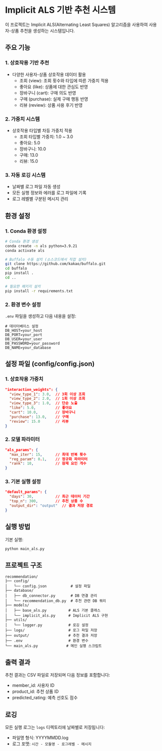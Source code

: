 # Implicit ALS 기반 추천 시스템

이 프로젝트는 Implicit ALS(Alternating Least Squares) 알고리즘을 사용하여 사용자-상품 추천을 생성하는 시스템입니다.

## 주요 기능

### 1. 상호작용 기반 추천

- 다양한 사용자-상품 상호작용 데이터 활용
  - 조회 (view): 조회 횟수와 타입에 따른 가중치 적용
  - 좋아요 (like): 상품에 대한 관심도 반영
  - 장바구니 (cart): 구매 의도 반영
  - 구매 (purchase): 실제 구매 행동 반영
  - 리뷰 (review): 상품 사용 후기 반영

### 2. 가중치 시스템

- 상호작용 타입별 차등 가중치 적용
  - 조회 타입별 가중치: 1.0 ~ 3.0
  - 좋아요: 5.0
  - 장바구니: 10.0
  - 구매: 13.0
  - 리뷰: 15.0

### 3. 자동 로깅 시스템

- 날짜별 로그 파일 자동 생성
- 모든 실행 정보와 에러를 로그 파일에 기록
- 로그 레벨별 구분된 메시지 관리

## 환경 설정

### 1. Conda 환경 설정

```bash
# Conda 환경 생성
conda create -n als python=3.9.21
conda activate als

# Buffalo 수동 설치 (소스코드에서 직접 설치)
git clone https://github.com/kakao/buffalo.git
cd buffalo
pip install .
cd ..

# 필요한 패키지 설치
pip install -r requirements.txt
```

### 2. 환경 변수 설정

`.env` 파일을 생성하고 다음 내용을 설정:

```env
# 데이터베이스 설정
DB_HOST=your_host
DB_PORT=your_port
DB_USER=your_user
DB_PASSWORD=your_password
DB_NAME=your_database
```

## 설정 파일 (config/config.json)

### 1. 상호작용 가중치

```json
"interaction_weights": {
  "view_type_1": 3.0,  // 3회 이상 조회
  "view_type_2": 2.0,  // 1회 이상 조회
  "view_type_3": 1.0,  // 단순 노출
  "like": 5.0,         // 좋아요
  "cart": 10.0,        // 장바구니
  "purchase": 13.0,    // 구매
  "review": 15.0       // 리뷰
}
```

### 2. 모델 파라미터

```json
"als_params": {
  "max_iter": 15,      // 최대 반복 횟수
  "reg_param": 0.1,    // 정규화 파라미터
  "rank": 10,          // 잠재 요인 개수
}
```

### 3. 기본 실행 설정

```json
"default_params": {
  "days": 30,          // 최근 데이터 기간
  "top_n": 300,        // 추천 상품 수
  "output_dir": "output"  // 결과 저장 경로
}
```

## 실행 방법

기본 실행:

```bash
python main_als.py
```

## 프로젝트 구조

```
recommendation/
├── config/
│   └── config.json           # 설정 파일
├── database/
│   ├── db_connector.py       # DB 연결 관리
│   └── recommendation_db.py  # 추천 관련 DB 쿼리
├── models/
│   ├── base_als.py          # ALS 기본 클래스
│   └── implicit_als.py      # Implicit ALS 구현
├── utils/
│   └── logger.py            # 로깅 설정
├── logs/                    # 로그 파일 저장
├── output/                  # 추천 결과 저장
├── .env                     # 환경 변수
└── main_als.py             # 메인 실행 스크립트
```

## 출력 결과

추천 결과는 CSV 파일로 저장되며 다음 정보를 포함합니다:

- member_id: 사용자 ID
- product_id: 추천 상품 ID
- predicted_rating: 예측 선호도 점수

## 로깅

모든 실행 로그는 `logs` 디렉토리에 날짜별로 저장됩니다:

- 파일명 형식: YYYYMMDD.log
- 로그 포맷: `시간 - 모듈명 - 로그레벨 - 메시지`
